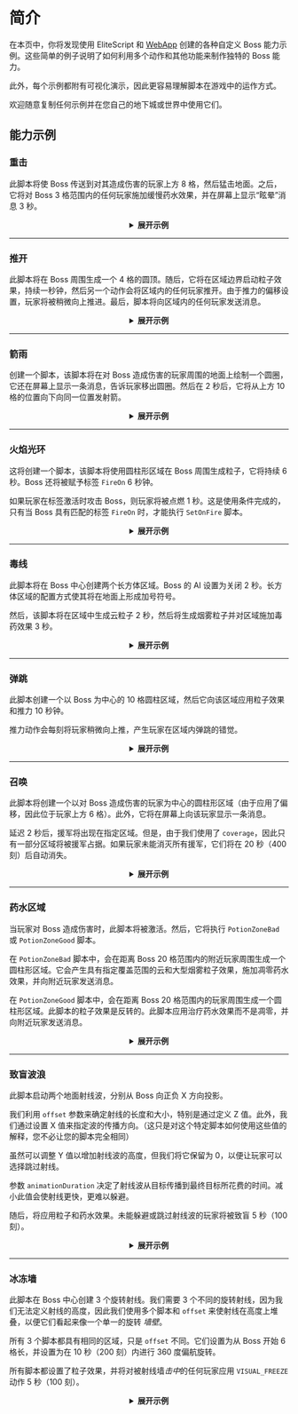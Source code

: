 # 简介

在本页中，你将发现使用 EliteScript 和 [WebApp](https://magmaguy.com/webapp/webapp.html) 创建的各种自定义 Boss
能力示例。这些简单的例子说明了如何利用多个动作和其他功能来制作独特的 Boss 能力。

此外，每个示例都附有可视化演示，因此更容易理解脚本在游戏中的运作方式。

欢迎随意复制任何示例并在您自己的地下城或世界中使用它们。

## 能力示例

### 重击

此脚本将使 Boss 传送到对其造成伤害的玩家上方 8 格，然后猛击地面。之后，它将对 Boss 3 格范围内的任何玩家施加缓慢药水效果，并在屏幕上显示“眩晕”消息
3 秒。

<div align="center">

<details>

<summary><b>展开示例</b></summary>

<div align="left">

```yml
eliteScript:
  SlamDown:
    Events:
    - EliteMobDamagedByPlayerEvent
    Actions:
    - action: TELEPORT
      FinalTarget:
        targetType: DIRECT_TARGET
        offset: 0,8,0
      Target:
        targetType: SELF
    - action: PUSH
      vValue: 0,-5,0
      Target:
        targetType: SELF
      wait: 15
    - action: POTION_EFFECT
      potionEffectType: SLOW
      amplifier: 3
      duration: 60
      Target:
        targetType: NEARBY_PLAYERS
        range: 3
      wait: 20
    - action: TITLE_MESSAGE
      subtitle: "眩晕！"
      duration: 40
      fadeIn: 10
      fadeOut: 10
      Target:
        targetType: NEARBY_PLAYERS
        range: 3
      wait: 20
    Cooldowns:
      local: 180
      global: 80
```

<div align="center">

<video autoplay loop muted>
  <source src="../../../img/wiki/power_example_slamdown.webm" type="video/webm">
  您的浏览器不支持 video 标签。
</video>

</div>

</div>

</details>

</div>

***

### 推开

此脚本将在 Boss 周围生成一个 4 格的圆顶。随后，它将在区域边界启动粒子效果，持续一秒钟，然后另一个动作会将区域内的任何玩家推开。由于推力的偏移设置，玩家将被稍微向上推进。最后，脚本将向区域内的任何玩家发送消息。

<div align="center">

<details>

<summary><b>展开示例</b></summary>

<div align="left">

```yml
eliteScript:
  PushAway:
    Events:
    - EliteMobDamagedEvent
    Zone:
      shape: DOME
      radius: 4
      borderRadius: 3
      Target:
        targetType: SELF
        track: true
    Actions:
    - action: SPAWN_PARTICLE
      particles:
      - particle: CLOUD
      Target:
        targetType: ZONE_BORDER
        track: true
      repeatEvery: 5
      times: 4
    - action: PUSH
      Target:
        targetType: ZONE_FULL
        track: true
      RelativeVector:
        SourceTarget:
          targetType: SELF
        DestinationTarget:
          targetType: ACTION_TARGET
        normalize: true
        multiplier: 1.0
        offset: 0,0.2,0
      repeatEvery: 1
      times: 20
    - action: MESSAGE
      sValue: "&c酷 Boss！: &f走开！"
      Target:
        targetType: ZONE_FULL
      repeatEvery: 10
      times: 2
    Cooldowns:
      local: 140
      global: 80
```

<div align="center">

<video autoplay loop muted>
  <source src="../../../img/wiki/power_example_pushaway.webm" type="video/webm">
  您的浏览器不支持 video 标签。
</video>

</div>

</div>

</details>

</div>

***

### 箭雨

创建一个脚本，该脚本将在对 Boss 造成伤害的玩家周围的地面上绘制一个圆圈，它还在屏幕上显示一条消息，告诉玩家移出圆圈。然后在 2
秒后，它将从上方 10 格的位置向下向同一位置发射箭。

<div align="center">

<details>

<summary><b>展开示例</b></summary>

<div align="left">

```yml
eliteScript:
  MakeCircle:
    Events:
    - EliteMobDamagedByPlayerEvent
    Zone:
      shape: CYLINDER
      radius: 5
      borderRadius: 4
      height: 1
      Target:
        targetType: DIRECT_TARGET
        track: false
    Actions:
    - action: SPAWN_PARTICLE
      Target:
        targetType: ZONE_BORDER
        track: false
        coverage: 1.0
      repeatEvery: 5
      times: 8
      particles:
      - particle: FLAME
    - action: TITLE_MESSAGE
      Target:
        targetType: DIRECT_TARGET
      fadeOut: 10
      duration: 20
      fadeIn: 10
      subtitle: 移出区域！
    - action: RUN_SCRIPT
      scripts:
      - "ArrowRain"
    Cooldowns:
      local: 160
      global: 80
  ArrowRain:
    Zone:
      shape: CYLINDER
      radius: 5
      borderRadius: 4
      height: 1
      Target:
        targetType: DIRECT_TARGET
        track: false
        offset: 0,10,0
    Actions:
    - action: SUMMON_ENTITY
      wait: 40
      sValue: ARROW
      Target:
        targetType: ZONE_FULL
        track: false
      vValue: 0,-1,0
      repeatEvery: 10
      times: 4
```

<div align="center">

<video autoplay loop muted>
  <source src="../../../img/wiki/power_example_arrowrain.webm" type="video/webm">
  您的浏览器不支持 video 标签。
</video>

</div>

</div>

</details>

</div>

***

### 火焰光环

这将创建一个脚本，该脚本将使用圆柱形区域在 Boss 周围生成粒子，它将持续 6 秒。Boss 还将被赋予标签 `FireOn` 6 秒钟。

如果玩家在标签激活时攻击 Boss，则玩家将被点燃 1 秒。这是使用条件完成的，只有当 Boss 具有匹配的标签 `FireOn`
时，才能执行 `SetOnFire` 脚本。

<div align="center">

<details>

<summary><b>展开示例</b></summary>

<div align="left">

```yml
eliteScript:
  Visual:
    Events:
    - PlayerDamagedByEliteMobEvent
    Zone:
      shape: CYLINDER
      radius: 2
      height: 3
      Target:
        targetType: SELF
        track: true
    Actions:
    - action: SPAWN_PARTICLE
      particles:
      - particle: FLAME
      Target:
        targetType: ZONE_FULL
        track: true
        coverage: 1.0
      repeatEvery: 5
      times: 24
    - action: TAG
      tags:
      - "FireOn"
      duration: 120
      Target:
        targetType: SELF
    Cooldowns:
      local: 180
      global: 80
  SetOnFire:
    Events:
    - EliteMobDamagedByPlayerEvent
    Actions:
    - action: SET_ON_FIRE
      duration: 20
      Target:
        targetType: DIRECT_TARGET
      Conditions:
        Target:
          targetType: SELF
        conditionType: BLOCKING
        hasTags:
        - "FireOn"
```

<div align="center">

<video autoplay loop muted>
  <source src="../../../img/wiki/power_example_fireaura.webm" type="video/webm">
  您的浏览器不支持 video 标签。
</video>

</div>

</div>

</details>

</div>

***

### 毒线

此脚本将在 Boss 中心创建两个长方体区域。Boss 的 AI 设置为关闭 2 秒。长方体区域的配置方式使其将在地面上形成加号符号。

然后，该脚本将在区域中生成云粒子 2 秒，然后将生成烟雾粒子并对区域施加毒药效果 3 秒。

<div align="center">

<details>

<summary><b>展开示例</b></summary>

<div align="left">

```yml
eliteScript:
  PoisonLine1:
    Events:
    - EliteMobDamagedByPlayerEvent
    Zone:
      shape: CUBOID
      x: 20
      y: 1
      z: 2
      Target:
        targetType: SELF
        track: false
    Actions:
    - action: SET_MOB_AI
      bValue: false
      duration: 40
      Target:
        targetType: SELF
      scripts:
      - "PoisonLine2"
    - action: SPAWN_PARTICLE
      particles:
      - particle: CLOUD
      Target:
        targetType: ZONE_FULL
        coverage: 1
      repeatEvery: 5
      times: 8
    - action: SPAWN_PARTICLE
      particles:
      - particle: SMOKE_NORMAL
      Target:
        targetType: ZONE_FULL
        coverage: 1
      wait: 40
      repeatEvery: 5
      times: 12
    - action: POTION_EFFECT
      potionEffectType: POISON
      amplifier: 4
      duration: 50
      Target:
        targetType: ZONE_FULL
      wait: 40
      repeatEvery: 5
      times: 12
    Cooldowns:
      local: 200
      global: 80
  PoisonLine2:
    Zone:
      shape: CUBOID
      x: 2
      y: 1
      z: 20
      Target:
        targetType: SELF
        track: false
    Actions:
    - action: SPAWN_PARTICLE
      particles:
      - particle: CLOUD
      Target:
        targetType: ZONE_FULL
        coverage: 1
      repeatEvery: 5
      times: 8
    - action: SPAWN_PARTICLE
      particles:
      - particle: SMOKE_NORMAL
      Target:
        targetType: ZONE_FULL
        coverage: 1
      wait: 40
      repeatEvery: 5
      times: 12
    - action: POTION_EFFECT
      potionEffectType: POISON
      amplifier: 4
      duration: 50
      Target:
        targetType: ZONE_FULL
      wait: 40
      repeatEvery: 5
      times: 12
```

<div align="center">

<video autoplay loop muted>
  <source src="../../../img/wiki/power_example_poisonlines.webm" type="video/webm">
  您的浏览器不支持 video 标签。
</video>

</div>

</div>

</details>

</div>

***

### 弹跳

此脚本创建一个以 Boss 为中心的 10 格圆柱区域，然后它向该区域应用粒子效果和推力 10 秒钟。

推力动作会每刻将玩家稍微向上推，产生玩家在区域内弹跳的错觉。

<div align="center">

<details>

<summary><b>展开示例</b></summary>

<div align="left">

```yml
eliteScript:
  Bounce:
    Events:
    - EliteMobDamagedByPlayerEvent
    Zone:
      shape: CYLINDER
      radius: 10
      height: 2
      Target:
        targetType: SELF
        track: false
    Actions:
    - action: SPAWN_PARTICLE
      particles:
      - particle: EXPLOSION_NORMAL
      repeatEvery: 10
      times: 20
      Target:
        targetType: ZONE_FULL
        track: false
        coverage: 0.2
    - action: PUSH
      vValue: 0,0.4,0
      Target:
        targetType: ZONE_FULL
      repeatEvery: 1
      times: 200
    Cooldowns:
      local: 220
      global: 80
```

<div align="center">

<video autoplay loop muted>
  <source src="../../../img/wiki/power_example_bounce.webm" type="video/webm">
  您的浏览器不支持 video 标签。
</video>

</div>

</div>

</details>

</div>

***

### 召唤

此脚本将创建一个以对 Boss 造成伤害的玩家为中心的圆柱形区域（由于应用了偏移，因此位于玩家上方 6 格）。此外，它将在屏幕上向该玩家显示一条消息。

延迟 2 秒后，援军将出现在指定区域。但是，由于我们使用了 `coverage`，因此只有一部分区域将被援军占据。如果玩家未能消灭所有援军，它们将在
20 秒（400 刻）后自动消失。

<div align="center">

<details>

<summary><b>展开示例</b></summary>

<div align="left">

```yml
eliteScript:
  Summon:
    Events:
    - EliteMobDamagedByPlayerEvent
    Zone:
      shape: CYLINDER
      radius: 3
      height: 1
      Target:
        targetType: DIRECT_TARGET
        offset: 0,6,0
    Actions:
    - action: SUMMON_REINFORCEMENT
      sValue: "fc_boss.yml"
      duration: 400
      Target:
        targetType: ZONE_FULL
        coverage: 0.2
      wait: 40
    - action: TITLE_MESSAGE
      subtitle: "朋友！帮帮我！"
      duration: 30
      fadeIn: 10
      fadeOut: 10
      Target:
        targetType: DIRECT_TARGET
    Cooldowns:
      local: 333
      global: 80
```

<div align="center">

<video autoplay loop muted>
  <source src="../../../img/wiki/power_example_summon.webm" type="video/webm">
  您的浏览器不支持 video 标签。
</video>

</div>

</div>

</details>

</div>

***

### 药水区域

当玩家对 Boss 造成伤害时，此脚本将被激活。然后，它将执行 `PotionZoneBad` 或 `PotionZoneGood` 脚本。

在 `PotionZoneBad` 脚本中，会在距离 Boss 20 格范围内的附近玩家周围生成一个圆柱形区域。它会产生具有指定覆盖范围的云和大型烟雾粒子效果，施加凋零药水效果，并向附近玩家发送消息。

在 `PotionZoneGood` 脚本中，会在距离 Boss 20 格范围内的玩家周围生成一个圆柱形区域。此脚本的粒子效果是反转的。此脚本应用治疗药水效果而不是凋零，并向附近玩家发送消息。

<div align="center">

<details>

<summary><b>展开示例</b></summary>

<div align="left">

```yml
eliteScript:
  Trigger:
    Events:
    - EliteMobDamagedByPlayerEvent
    Actions:
    - action: RUN_SCRIPT
      scripts:
      - "PotionZoneBad"
      - "PotionZoneGood"
      onlyRunOneScript: true
    Cooldowns:
      local: 110
      global: 80
  PotionZoneBad:
    Zone:
      shape: CYLINDER
      height: 2
      radius: 5
      Target:
        targetType: NEARBY_PLAYERS
        range: 20
        track: false
    Actions:
    - action: SPAWN_PARTICLE
      particles:
      - particle: CLOUD
      Target:
        targetType: ZONE_FULL
        coverage: 0.3
        track: false
      repeatEvery: 10
      times: 4
    - action: SPAWN_PARTICLE
      particles:
      - particle: SMOKE_LARGE
      Target:
        targetType: ZONE_FULL
        coverage: 0.3
        track: false
      wait: 40
      repeatEvery: 10
      times: 6
    - action: POTION_EFFECT
      potionEffectType: WITHER
      amplifier: 3
      duration: 80
      Target:
        targetType: ZONE_FULL
        track: false
      wait: 40
      repeatEvery: 10
      times: 6
    - action: MESSAGE
      sValue: "&c酷 Boss！: &f感受灼烧！"
      Target:
        targetType: NEARBY_PLAYERS
        range: 20
  PotionZoneGood:
    Zone:
      shape: CYLINDER
      height: 2
      radius: 5
      Target:
        targetType: NEARBY_PLAYERS
        range: 20
        track: false
    Actions:
    - action: SPAWN_PARTICLE
      particles:
      - particle: SMOKE_LARGE
      Target:
        targetType: ZONE_FULL
        coverage: 0.3
        track: false
      repeatEvery: 10
      times: 4
    - action: SPAWN_PARTICLE
      particles:
      - particle: CLOUD
      Target:
        targetType: ZONE_FULL
        coverage: 0.3
        track: false
      wait: 40
      repeatEvery: 10
      times: 6
    - action: POTION_EFFECT
      potionEffectType: HEAL
      amplifier: 1
      duration: 80
      Target:
        targetType: ZONE_FULL
        track: false
      wait: 40
      repeatEvery: 10
      times: 6
    - action: MESSAGE
      sValue: "&c酷 Boss！: &f感受……等等，这是错误的。"
      Target:
        targetType: NEARBY_PLAYERS
        range: 20
```

<div align="center">

<video autoplay loop muted>
  <source src="../../../img/wiki/power_example_potionzones.webm" type="video/webm">
  您的浏览器不支持 video 标签。
</video>

</div>

</div>

</details>

</div>

***

### 致盲波浪

此脚本启动两个地面射线波，分别从 Boss 向正负 X 方向投影。

我们利用 `offset` 参数来确定射线的长度和大小，特别是通过定义 Z 值。此外，我们通过设置 X
值来指定波的传播方向。（这只是对这个特定脚本如何使用这些值的解释，您不必让您的脚本完全相同）

虽然可以调整 Y 值以增加射线波的高度，但我们将它保留为 0，以便让玩家可以选择跳过射线。

参数 `animationDuration` 决定了射线波从目标传播到最终目标所花费的时间。减小此值会使射线更快，更难以躲避。

随后，将应用粒子和药水效果。未能躲避或跳过射线波的玩家将被致盲 5 秒（100 刻）。

<div align="center">

<details>

<summary><b>展开示例</b></summary>

<div align="left">

```yml
eliteScript:
  Blind:
    Events:
    - EliteMobDamagedByPlayerEvent
    Zone:
      shape: TRANSLATING_RAY
      Target:
        targetType: SELF
        offset: 0,0,5
        track: false
      FinalTarget:
        targetType: SELF
        offset: 10,0,5
        track: false
      Target2:
        targetType: SELF
        offset: 0,0,-5
        track: false
      FinalTarget2:
        targetType: SELF
        offset: 10,0,-5
        track: false
      animationDuration: 100
      ignoresSolidBlocks: true
    Actions:
    - action: SPAWN_PARTICLE
      particles:
      - particle: SMOKE_NORMAL
      Target:
        targetType: ZONE_FULL
        track: false
        coverage: 1.0
      repeatEvery: 5
      times: 20
    - action: POTION_EFFECT
      potionEffectType: BLINDNESS
      amplifier: 5
      duration: 100
      Target:
        targetType: ZONE_FULL
        track: true
      repeatEvery: 1
      times: 100
      scripts: "Blind2"
    Cooldowns:
      local: 200
      global: 80
  Blind2:
    Events:
    - EliteMobDamagedByPlayerEvent
    Zone:
      shape: TRANSLATING_RAY
      Target:
        targetType: SELF
        offset: 0,0,5
        track: false
      FinalTarget:
        targetType: SELF
        offset: -10,0,5
        track: false
      Target2:
        targetType: SELF
        offset: 0,0,-5
        track: false
      FinalTarget2:
        targetType: SELF
        offset: -10,0,-5
        track: false
      animationDuration: 100
      ignoresSolidBlocks: true
    Actions:
    - action: SPAWN_PARTICLE
      particles:
      - particle: SMOKE_NORMAL
      Target:
        targetType: ZONE_FULL
        track: false
        coverage: 1.0
      repeatEvery: 5
      times: 20
    - action: POTION_EFFECT
      potionEffectType: BLINDNESS
      amplifier: 5
      duration: 100
      Target:
        targetType: ZONE_FULL
        track: true
      repeatEvery: 1
      times: 100
```

<div align="center">

<video autoplay loop muted>
  <source src="../../../img/wiki/power_example_blindwaves.webm" type="video/webm">
  您的浏览器不支持 video 标签。
</video>

</div>

</div>

</details>

</div>

***

### 冰冻墙

此脚本在 Boss 中心创建 3 个旋转射线。我们需要 3
个不同的旋转射线，因为我们无法定义射线的高度，因此我们使用多个脚本和 `offset` 来使射线在高度上堆叠，以便它们看起来像一个单一的旋转
*墙壁*。

所有 3 个脚本都具有相同的区域，只是 `offset` 不同。它们设置为从 Boss 开始 6 格长，并设置为在 10 秒（200 刻）内进行 360 度偏航旋转。

所有脚本都设置了粒子效果，并将对被射线墙*击中*的任何玩家应用 `VISUAL_FREEZE` 动作 5 秒（100 刻）。

<div align="center">

<details>

<summary><b>展开示例</b></summary>

<div align="left">

```yml
eliteScript:
  Trigger:
    Events:
    - EliteMobDamagedByPlayerEvent
    Actions:
    - action: RUN_SCRIPT
      scripts:
      - "FreezeWall"
      - "FreezeWall2"
      - "FreezeWall3"
    Cooldowns:
      local: 300
      global: 80      
  FreezeWall:
    Zone:
      shape: ROTATING_RAY
      Target:
        targetType: SELF
        track: false
      Target2:
        targetType: SELF
        offset: 6,0,0
        track: false
      yawRotation: 360
      animationDuration: 200
      ignoresSolidBlocks: true
    Actions:
    - action: SPAWN_PARTICLE
      particles:
      - particle: SNOWFLAKE
      repeatEvery: 10
      times: 20
      Target:
        targetType: ZONE_FULL
        track: false
        coverage: 1.0
    - action: VISUAL_FREEZE
      duration: 100
      Target:
        targetType: ZONE_FULL
        track: false
      repeatEvery: 1
      times: 200
```

```yml
FreezeWall2:
    Zone:
      shape: ROTATING_RAY
      Target:
        targetType: SELF
        track: false
        offset: 0,1,0
      Target2:
        targetType: SELF
        track: false
        offset: 6,1,0
      yawRotation: 360
      animationDuration: 200
      ignoresSolidBlocks: true
    Actions:
    - action: SPAWN_PARTICLE
      particles:
      - particle: SNOWFLAKE
      repeatEvery: 10
      times: 20
      Target:
        targetType: ZONE_FULL
        track: false
        coverage: 1.0
    - action: VISUAL_FREEZE
      duration: 100
      Target:
        targetType: ZONE_FULL
        track: false
      repeatEvery: 1
      times: 200
  FreezeWall3:
    Zone:
      shape: ROTATING_RAY
      Target:
        targetType: SELF
        track: false
        offset: 0,2,0
      Target2:
        targetType: SELF
        track: false
        offset: 6,2,0
      yawRotation: 360
      animationDuration: 200
      ignoresSolidBlocks: true
    Actions:
    - action: SPAWN_PARTICLE
      particles:
      - particle: SNOWFLAKE
      repeatEvery: 10
      times: 20
      Target:
        targetType: ZONE_FULL
        track: false
        coverage: 1.0
    - action: VISUAL_FREEZE
      duration: 100
      Target:
        targetType: ZONE_FULL
        track: false
      repeatEvery: 1
      times: 200
```

<div align="center">

<video autoplay loop muted>
  <source src="../../../img/wiki/power_example_freezewall.webm" type="video/webm">
  您的浏览器不支持 video 标签。
</video>

</div>

</div>

</details>

</div>
